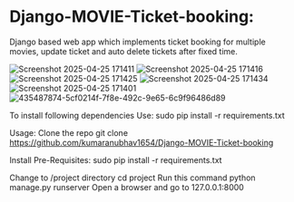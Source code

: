 # Django-MOVIE-Ticket-booking:
Django based web app which implements ticket booking for multiple movies, update ticket and auto delete tickets after fixed time.

![Screenshot 2025-04-25 171411](https://github.com/user-attachments/assets/276f61e8-6836-43dc-8ca7-357e00e73c89)
![Screenshot 2025-04-25 171416](https://github.com/user-attachments/assets/142e9055-450c-4300-9759-dbfb75a44e79)
![Screenshot 2025-04-25 171425](https://github.com/user-attachments/assets/2de9f3e0-3d05-4e25-8189-75b7cc731337)
![Screenshot 2025-04-25 171434](https://github.com/user-attachments/assets/53d63d71-2853-4599-8dad-bbbcf790b9a1)
![Screenshot 2025-04-25 171401](https://github.com/user-attachments/assets/ae42d8d1-35e1-4c09-ba96-5005690758dc)
![435487874-5cf0214f-7f8e-492c-9e65-6c9f96486d89](https://github.com/user-attachments/assets/c04f37ed-9e3c-4afb-916b-4408c2aace9e)



To install following dependencies Use:
sudo pip install -r requirements.txt

Usage:
Clone the repo
git clone https://github.com/kumaranubhav1654/Django-MOVIE-Ticket-booking

Install Pre-Requisites:
sudo pip install -r requirements.txt

Change to /project directory
cd project
Run this command
python manage.py runserver
Open a browser and go to 127.0.0.1:8000



